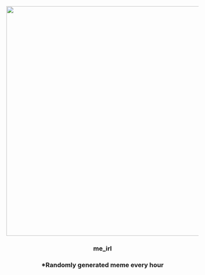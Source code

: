 <p align="center">
        <img src="https://i.redd.it/nmup9ormosl91.jpg" width="600" height="600">
        </p>
        <h3 align="center">me_irl</h3>
        <h3 align="center">*Randomly generated meme every hour</h3>
    